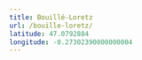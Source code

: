 ```yaml
---
title: Bouillé-Loretz
url: /bouille-loretz/
latitude: 47.0792884
longitude: -0.27302390000000004
---
```

